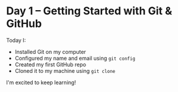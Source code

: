 # Day 1 – Getting Started with Git & GitHub

Today I:
- Installed Git on my computer
- Configured my name and email using `git config`
- Created my first GitHub repo
- Cloned it to my machine using `git clone`

I'm excited to keep learning!